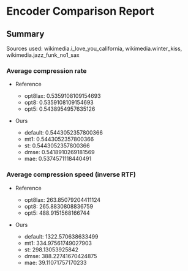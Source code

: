 
# Encoder Comparison Report

## Summary

Sources used: wikimedia.i_love_you_california, wikimedia.winter_kiss, wikimedia.jazz_funk_no1_sax

### Average compression rate

  - Reference
    - opt8lax: 0.5359108109154693
    - opt8: 0.5359108109154693
    - opt5: 0.5438954957635126

  - Ours
    - default: 0.5443052357800366
    - mt1: 0.5443052357800366
    - st: 0.5443052357800366
    - dmse: 0.5418910269181569
    - mae: 0.5374571118440491


### Average compression speed (inverse RTF)
  - Reference
    - opt8lax: 263.85079204411124
    - opt8: 265.8830808836759
    - opt5: 488.9151568166744

  - Ours
    - default: 1322.570638633499
    - mt1: 334.97561749027903
    - st: 298.13053925842
    - dmse: 388.22741670424875
    - mae: 39.11071757170233


